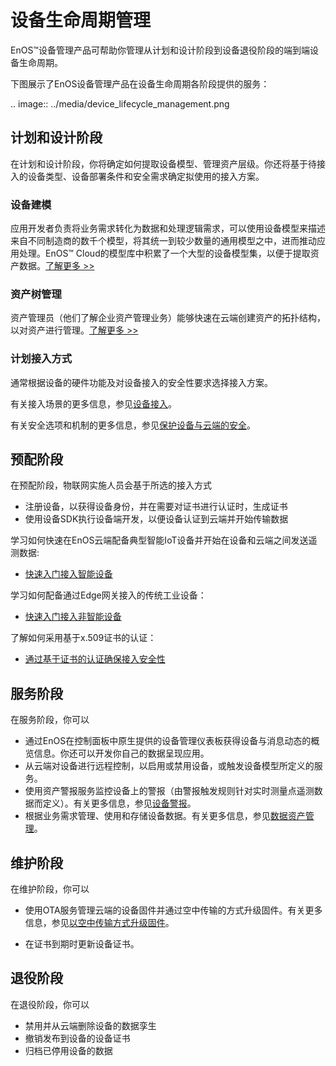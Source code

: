 # 设备生命周期管理

EnOS™设备管理产品可帮助你管理从计划和设计阶段到设备退役阶段的端到端设备生命周期。

下图展示了EnOS设备管理产品在设备生命周期各阶段提供的服务：

.. image:: ../media/device_lifecycle_management.png

## 计划和设计阶段

在计划和设计阶段，你将确定如何提取设备模型、管理资产层级。你还将基于待接入的设备类型、设备部署条件和安全需求确定拟使用的接入方案。

<!--我们将在此处链接到计划和设计阶段最佳实践讨论相关话题-->

### 设备建模

应用开发者负责将业务需求转化为数据和处理逻辑需求，可以使用设备模型来描述来自不同制造商的数千个模型，将其统一到较少数量的通用模型之中，进而推动应用处理。EnOS™ Cloud的模型库中积累了一个大型的设备模型集，以便于提取资产数据。[了解更多 >>](../howto/model/model_overview)


### 资产树管理

资产管理员（他们了解企业资产管理业务）能够快速在云端创建资产的拓扑结构，以对资产进行管理。[了解更多 >>](../howto/asset_tree/assettree_overview)

### 计划接入方式

通常根据设备的硬件功能及对设备接入的安全性要求选择接入方案。

有关接入场景的更多信息，参见[设备接入](connection_scenarios)。

有关安全选项和机制的更多信息，参见[保护设备与云端的安全](deviceconnection_authentication)。

## 预配阶段

在预配阶段，物联网实施人员会基于所选的接入方式
- 注册设备，以获得设备身份，并在需要对证书进行认证时，生成证书
- 使用设备SDK执行设备端开发，以便设备认证到云端并开始传输数据

学习如何快速在EnOS云端配备典型智能IoT设备并开始在设备和云端之间发送遥测数据:

- [快速入门接入智能设备](../quickstart/gettingstarted_device_connection)

学习如何配备通过Edge网关接入的传统工业设备：

- [快速入门接入非智能设备](../quickstart/gettingstarted_edge_connection)

了解如何采用基于x.509证书的认证：

- [通过基于证书的认证确保接入安全性](../quickstart/gettingstarted_java_ssl_connection)

## 服务阶段

在服务阶段，你可以

- 通过EnOS在控制面板中原生提供的设备管理仪表板获得设备与消息动态的概览信息。你还可以开发你自己的数据呈现应用。
- 从云端对设备进行远程控制，以启用或禁用设备，或触发设备模型所定义的服务。
- 使用资产警报服务监控设备上的警报（由警报触发规则针对实时测量点遥测数据而定义）。有关更多信息，参见[设备警报](../howto/alert/alert_overview)。
- 根据业务需求管理、使用和存储设备数据。有关更多信息，参见[数据资产管理](https://www.envisioniot.com/docs/data-asset/zh_CN/latest/data_asset_overview.html)。

## 维护阶段

在维护阶段，你可以

- 使用OTA服务管理云端的设备固件并通过空中传输的方式升级固件。有关更多信息，参见[以空中传输方式升级固件](../howto/ota/ota_overview)。

- 在证书到期时更新设备证书。

## 退役阶段

在退役阶段，你可以
- 禁用并从云端删除设备的数据孪生
- 撤销发布到设备的设备证书
- 归档已停用设备的数据
